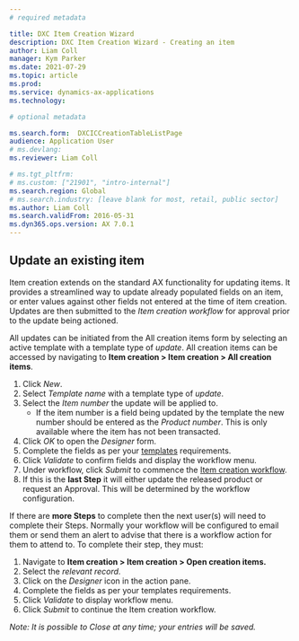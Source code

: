 ```yaml
---
# required metadata

title: DXC Item Creation Wizard
description: DXC Item Creation Wizard - Creating an item
author: Liam Coll
manager: Kym Parker
ms.date: 2021-07-29
ms.topic: article
ms.prod: 
ms.service: dynamics-ax-applications
ms.technology: 

# optional metadata

ms.search.form:  DXCICCreationTableListPage 
audience: Application User
# ms.devlang: 
ms.reviewer: Liam Coll

# ms.tgt_pltfrm: 
# ms.custom: ["21901", "intro-internal"]
ms.search.region: Global
# ms.search.industry: [leave blank for most, retail, public sector]
ms.author: Liam Coll
ms.search.validFrom: 2016-05-31
ms.dyn365.ops.version: AX 7.0.1
---
```


## Update an existing item

Item creation extends on the standard AX functionality for updating items.  It provides a streamlined way to update already populated fields on an item, or enter values against other fields not entered at the time of item creation. Updates are then submitted to the *Item creation workflow* for approval prior to the update being actioned. 

All updates can be initiated from the All creation items form by selecting an active template with a template type of *update*. All creation items can be accessed by navigating to **Item creation > Item creation > All creation items**.

1.	Click *New*.
2.	Select *Template name* with a template type of *update*.
3.	Select the *Item number* the update will be applied to.
    * If the item number is a field being updated by the template the new number should be entered as the *Product number*. This is only available where the item has not been transacted.  
3.	Click *OK* to open the *Designer* form.
4.	Complete the fields as per your [templates](Item-creation-templates) requirements.
5.	Click *Validate* to confirm fields and display the workflow menu.
6.	Under workflow, click *Submit* to commence the [Item creation workflow](Item-creation-workflows).       
7.	If this is the **last Step**  it will either update the released product or request an Approval. This will be determined by the workflow configuration.

If there are **more Steps**  to complete then the next user(s) will need to complete their Steps.  Normally your workflow will be configured to email them or send them an alert to advise that there is a workflow action for them to attend to.  To complete their step, they must: 

1.	Navigate to **Item creation > Item creation > Open creation items.** 
2.	Select the *relevant record.* 
3.	Click on the *Designer*  icon in the action pane. 
4.	Complete the fields as per your templates requirements.
5.	Click *Validate* to display workflow menu.
6.	Click *Submit* to continue the Item creation workflow.

*Note: It is possible to Close at any time; your entries will be saved.*
